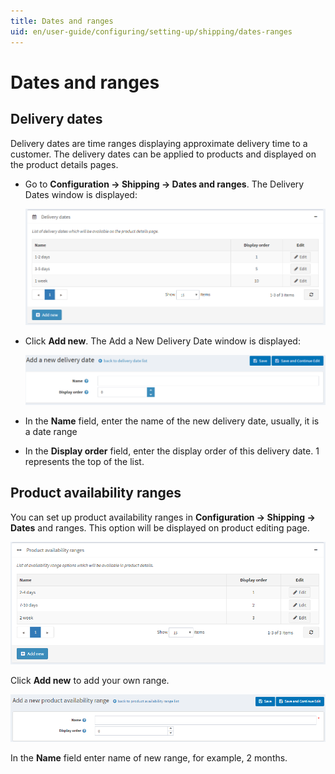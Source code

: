 ```yaml
---
title: Dates and ranges
uid: en/user-guide/configuring/setting-up/shipping/dates-ranges
---
```


# Dates and ranges

## Delivery dates

Delivery dates are time ranges displaying approximate delivery time to a customer. The delivery dates can be applied to products and displayed on the product details pages.

* Go to **Configuration → Shipping → Dates and ranges**. The Delivery Dates window is displayed:
    
    ![Delivery dates](_static/dates-ranges/delivery-dates.png)

* Click **Add new**. The Add a New Delivery Date window is displayed:
    
    ![Add new](_static/dates-ranges/delivery-dates-add-new.png)

* In the **Name** field, enter the name of the new delivery date, usually, it is a date range

* In the **Display order** field, enter the display order of this delivery date. 1 represents the top of the list.

## Product availability ranges

You can set up product availability ranges in **Configuration → Shipping → Dates** and ranges. This option will be displayed on product editing page.

![Availability ranges](_static/dates-ranges/avialability-ranges.png)

Click **Add new** to add your own range.

![Add new availability ranges](_static/dates-ranges/avialability-ranges-add-new.png)

In the **Name** field enter name of new range, for example, 2 months.